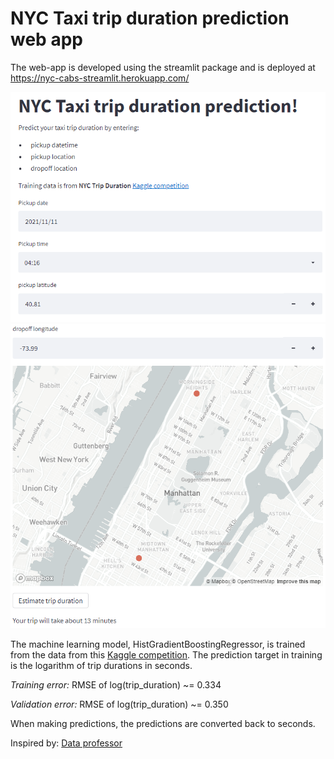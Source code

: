 # NYC Taxi trip duration prediction web app

The web-app is developed using the streamlit package and is deployed at https://nyc-cabs-streamlit.herokuapp.com/

![Screenshot](./reports/figures/web_screenshot_0.png)
![Screenshot](./reports/figures/web_screenshot_1.png)

The machine learning model, HistGradientBoostingRegressor, is trained from the data from this [Kaggle competition](https://www.kaggle.com/c/nyc-taxi-trip-duration). The prediction target in training is the logarithm of trip durations in seconds. 

*Training error:*
RMSE of log(trip_duration) ~= 0.334

*Validation error:*
RMSE of log(trip_duration) ~= 0.350

When making predictions, the predictions are converted back to seconds.


Inspired by: [Data professor](https://www.youtube.com/c/DataProfessor)







